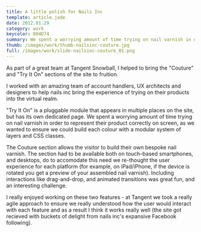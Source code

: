 ```yaml
---
title: A little polish for Nails Inc
template: article.jade
date: 2012.01.29
category: work
keycolor: D04D74
summary: We spent a worrying amount of time trying on nail varnish in order to represent the product correctly on screen
thumb: /images/work/thumb-nailsinc-couture.jpg
full: /images/work/slide-nailsinc-couture_01.png
---
```

As part of a great team at Tangent Snowball, I helped to bring the "Couture" and "Try It On" sections of the site to fruition.

I worked with an amazing team of account handlers, UX architects and designers to help nails inc bring the experience of trying on their products into the virtual realm.

"Try It On" is a pluggable module that appears in multiple places on the site, but has its own dedicated page. We spent a worrying amount of time trying on nail varnish in order to represent their product correctly on screen, as we wanted to ensure we could build each colour with a modular system of layers and CSS classes.

The Couture section allows the visitor to build their own bespoke nail varnish. The section had to be available both on touch-based smartphones, and desktops, do to accomodate this need we re-thought the user experience for each platform (for example, on iPad/iPhone, if the device is rotated you get a preview of your assembled nail varnish). Including interactions like drag-and-drop, and animated transitions was great fun, and an interesting challenge.

I really enjoyed working on these two features - at Tangent we took a really agile approach to ensure we really understood how the user would interact with each feature and as a result I think it works really well (the site got recieved with buckets of delight from nails inc's expansive Facebook following).
